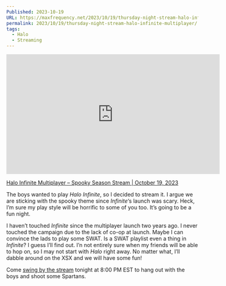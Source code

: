 ```yaml
---
Published: 2023-10-19
URL: https://maxfrequency.net/2023/10/19/thursday-night-stream-halo-infinite-multiplayer/
permalink: 2023/10/19/thursday-night-stream-halo-infinite-multiplayer/
tags:
  - Halo
  - Streaming
---
```

<div class=iframe-container>
<iframe width="560" height="315" src="https://www.youtube-nocookie.com/embed/au1Mnw5YgEI?si=okUFnKY4dzD8mt_7" title="YouTube video player" frameborder="0" allow="accelerometer; autoplay; clipboard-write; encrypted-media; gyroscope; picture-in-picture; web-share" referrerpolicy="strict-origin-when-cross-origin" allowfullscreen></iframe>
</div>

[Halo Infinite Multiplayer – Spooky Season Stream | October 19, 2023](https://www.youtube.com/live/au1Mnw5YgEI)

The boys wanted to play *Halo Infinite*, so I decided to stream it. I argue we are sticking with the spooky theme since *Infinite*‘s launch was scary. Heck, I’m sure my play style will be horrific to some of you too. It’s going to be a fun night.

I haven’t touched *Infinite* since the multiplayer launch two years ago. I never touched the campaign due to the lack of co-op at launch. Maybe I can convince the lads to play some SWAT. Is a SWAT playlist even a thing in *Infinite*? I guess I’ll find out. I’n not entirely sure when my friends will be able to hop on, so I may not start with *Halo* right away. No matter what, I’ll dabble around on the XSX and we will have some fun!

Come [swing by the stream](http://maxfrequency.live/) tonight at 8:00 PM EST to hang out with the boys and shoot some Spartans.
